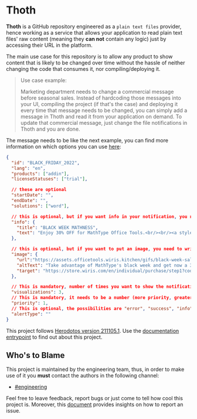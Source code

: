 # Thoth

__Thoth__ is a GitHub repository engineered as a `plain text files` provider, hence working as a service that allows your application to read plain text files' raw content (meaning they __can not__ contain any logic) just by accessing their URL in the platform.

The main use case for this repository is to allow any product to show content that is likely to be changed over time without the hassle of neither changing the code that consumes it, nor compiling/deploying it.

> Use case example:
>
> Marketing department needs to change a commercial message before seasonal sales. Instead of hardcoding those messages into your UI, compiling the project (if that's the case) and deploying it every time that message needs to be changed, you can simply add a message in Thoth and read it from your application on demand. To update that commercial message, just change the file notifications in Thoth and you are done.

The message needs to be like the next example, you can find more information on which options you can use [here](https://docs.google.com/document/d/1cD0_p7EVUUNZ9MV1OK_Clpz4MrSBAhgiUQ5KyxR8aFY/edit#heading=h.d9wiqduhppkm): 
```json
{
  "id": "BLACK_FRIDAY_2022",
  "lang": "en",
  "products": ["addin"], 
  "licenseStatuses": ["trial"],

  // these are optional
  "startDate": "",
  "endDate": "",
  "solutions": ["word"],

  // this is optional, but if you want info in your notification, you need to write title and text
  "info": {
    "title": "BLACK WEEK MATHNESS",
    "text": "Enjoy 30% OFF for MathType Office Tools.<br/><br/><a style=\"text-decoration:underline\" href=\"https://store.wiris.com/en/individual/purchase/step1?code=BLACK22FAI&utm_source=Product&utm_medium=MathTypeMS365&utm_campaign=FancyNotification&utm_term=BlackFriday2022&utm_content=GETITNOW\" target=\"_blank\">Get 30% discount</a>"
  },

  // this is optional, but if you want to put an image, you need to write the url, the altText and the target
  "image": {
    "url":"https://assets.officetools.wiris.kitchen/gifs/black-week-sales.gif",
    "altText": "Take advantage of MathType's black week and get now a 30% off.",
    "target": "https://store.wiris.com/en/individual/purchase/step1?code=BLACK22FAI&utm_source=Product&utm_medium=MathTypeMS365&utm_campaign=FancyNotification&utm_term=BlackFriday2022&utm_content=GETITNOW"
  },

  // This is mandatory, number of times you want to show the notification to the user
  "visualizations": 3,
  // This is mandatory, it needs to be a number (more priority, greater number).
  "priority": 1,
  // This is optional, the possibilities are "error", "success", "info" and "warning"
  "alertType": ""
}
```

This project follows [Herodotos version 211105.1](https://github.com/wiris/herodotos/releases/tag/211105.1). Use the [documentation entrypoint](docs/README.md) to find out about this project.

## Who's to Blame

This project is maintained by the engineering team, thus, in order to make use of it you __must__ contact the authors in the following channel:

- [#engineering](https://wiris.slack.com/archives/C010P3E9AHH)

Feel free to leave feedback, report bugs or just come to tell how cool this project is. Moreover, this [document](docs/ISSUE_REPORTING.md) provides insights on how to report an issue.
